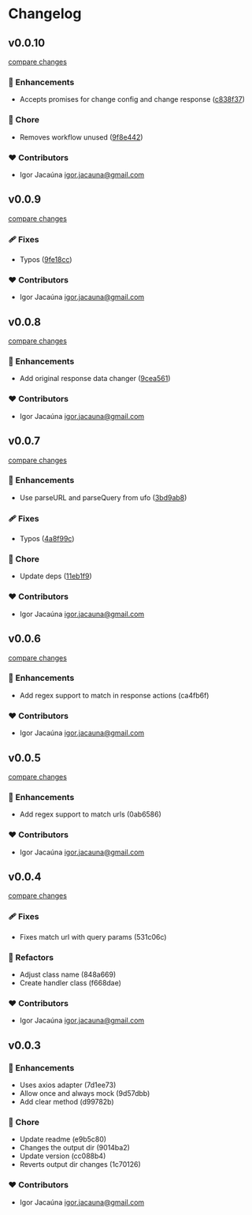 # Changelog


## v0.0.10

[compare changes](https://github.com/igorjacauna/axios-dev-proxy/compare/v0.0.9...v0.0.10)

### 🚀 Enhancements

- Accepts promises for change config and change response ([c838f37](https://github.com/igorjacauna/axios-dev-proxy/commit/c838f37))

### 🏡 Chore

- Removes workflow unused ([9f8e442](https://github.com/igorjacauna/axios-dev-proxy/commit/9f8e442))

### ❤️ Contributors

- Igor Jacaúna <igor.jacauna@gmail.com>

## v0.0.9

[compare changes](https://github.com/igorjacauna/axios-dev-proxy/compare/v0.0.8...v0.0.9)

### 🩹 Fixes

- Typos ([9fe18cc](https://github.com/igorjacauna/axios-dev-proxy/commit/9fe18cc))

### ❤️ Contributors

- Igor Jacaúna <igor.jacauna@gmail.com>

## v0.0.8

[compare changes](https://github.com/igorjacauna/axios-dev-proxy/compare/v0.0.7...v0.0.8)

### 🚀 Enhancements

- Add original response data changer ([9cea561](https://github.com/igorjacauna/axios-dev-proxy/commit/9cea561))

### ❤️ Contributors

- Igor Jacaúna <igor.jacauna@gmail.com>

## v0.0.7

[compare changes](https://github.com/igorjacauna/axios-dev-proxy/compare/v0.0.6...v0.0.7)

### 🚀 Enhancements

- Use parseURL and parseQuery from ufo ([3bd9ab8](https://github.com/igorjacauna/axios-dev-proxy/commit/3bd9ab8))

### 🩹 Fixes

- Typos ([4a8f99c](https://github.com/igorjacauna/axios-dev-proxy/commit/4a8f99c))

### 🏡 Chore

- Update deps ([11eb1f9](https://github.com/igorjacauna/axios-dev-proxy/commit/11eb1f9))

### ❤️ Contributors

- Igor Jacaúna <igor.jacauna@gmail.com>

## v0.0.6

[compare changes](https://undefined/undefined/compare/v0.0.5...v0.0.6)

### 🚀 Enhancements

- Add regex support to match in response actions (ca4fb6f)

### ❤️  Contributors

- Igor Jacaúna <igor.jacauna@gmail.com>

## v0.0.5

[compare changes](https://undefined/undefined/compare/v0.0.4...v0.0.5)

### 🚀 Enhancements

- Add regex support to match urls (0ab6586)

### ❤️  Contributors

- Igor Jacaúna <igor.jacauna@gmail.com>

## v0.0.4

[compare changes](https://undefined/undefined/compare/v0.0.3...v0.0.4)

### 🩹 Fixes

- Fixes match url with query params (531c06c)

### 💅 Refactors

- Adjust class name (848a669)
- Create handler class (f668dae)

### ❤️  Contributors

- Igor Jacaúna <igor.jacauna@gmail.com>

## v0.0.3


### 🚀 Enhancements

- Uses axios adapter (7d1ee73)
- Allow once and always mock (9d57dbb)
- Add clear method (d99782b)

### 🏡 Chore

- Update readme (e9b5c80)
- Changes the output dir (9014ba2)
- Update version (cc088b4)
- Reverts output dir changes (1c70126)

### ❤️  Contributors

- Igor Jacaúna <igor.jacauna@gmail.com>

